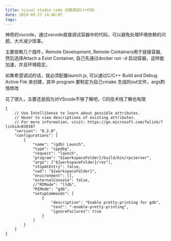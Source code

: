 ```yaml
---
title: visual studio code 远程调试C++代码
date: 2019-09-27 14:46:07
tags:
---
```


神奇的vscode，通过vscode直接调试容器中的代码，可以避免处理环境依赖的问题，大大减少琐事。

主要依赖几个插件，Remote Development, Remote Containers用于链接容器, 然后选择Attach a Exist Container, 自己先通过docker run -d 启动容器，这样能加速，并且环境稳定。

如果希望调试的话，就必须配置launch.js, 可以通过C/C++ Build and Debug Active File 来创建，其中 program 要制定为自己cmake 生成的out文件，args酌情修改

花了很久，主要还是因为对VScode不够了解吧，C的技术栈了解也有限

```
{
    // Use IntelliSense to learn about possible attributes.
    // Hover to view descriptions of existing attributes.
    // For more information, visit: https://go.microsoft.com/fwlink/?linkid=830387
    "version": "0.2.0",
    "configurations": [
        {
            "name": "(gdb) Launch",
            "type": "cppdbg",
            "request": "launch",
            "program": "${workspaceFolder}/build/bin/rpcserver",
            "args": ["${workspaceFolder}/res"],
            "stopAtEntry": false,
            "cwd": "${workspaceFolder}",
            "environment": [],
            "externalConsole": false,
            //"MIMode": "lldb",
            "MIMode": "gdb",
            "setupCommands": [
                {
                    "description": "Enable pretty-printing for gdb",
                    "text": "-enable-pretty-printing",
                    "ignoreFailures": true
                }
            ]
        }
    ]
}
```
